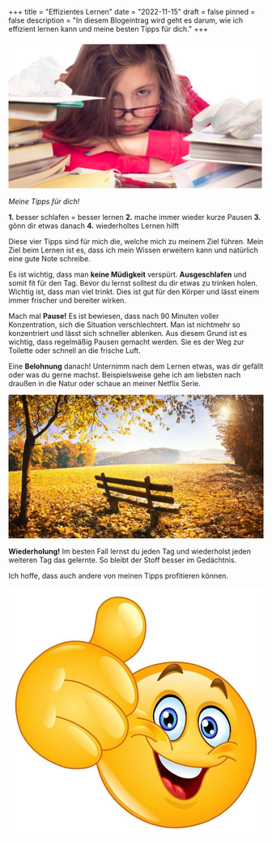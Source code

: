 +++
title = "Effizientes Lernen"
date = "2022-11-15"
draft = false
pinned = false
description = "In diesem Blogeintrag wird geht es darum, wie ich effizient lernen kann und meine besten Tipps für dich."
+++


![](screenshot-2022-11-15-135346.png)

*Meine Tipps für dich!*

**1﻿.** besser schlafen = besser lernen **2.** mache immer wieder kurze Pausen **3.** gönn dir etwas danach **4.** wiederholtes Lernen hilft

Diese vier Tipps sind für mich die, welche mich zu meinem Ziel führen. Mein Ziel beim Lernen ist es, dass ich mein Wissen erweitern kann und natürlich eine gute Note schreibe.

E﻿s ist wichtig, dass man **keine Müdigkeit** verspürt. **Ausgeschlafen** und somit fit für den Tag. Bevor du lernst solltest du dir etwas zu trinken holen. Wichtig ist, dass man viel trinkt. Dies ist gut für den Körper und lässt einem immer frischer und bereiter wirken.  

Mach mal **Pause!** Es ist bewiesen, dass nach 90 Minuten voller Konzentration, sich die Situation verschlechtert. Man ist nichtmehr so konzentriert und lässt sich schneller ablenken. Aus diesem Grund ist es wichtig, dass regelmäßig Pausen gemacht werden. Sie es der Weg zur Toilette oder schnell an die frische Luft.

Eine **Belohnung** danach! Unternimm nach dem Lernen etwas, was dir gefällt oder was du gerne machst. Beispielsweise gehe ich am liebsten nach draußen in die Natur oder schaue an meiner Netflix Serie. 

![](naturverbundenheit-lernen-860x484.jpg)

**Wiederholung!** Im besten Fall lernst du jeden Tag und wiederholst jeden weiteren Tag das gelernte. So bleibt der Stoff besser im Gedächtnis. 

Ich hoffe, dass auch andere von meinen Tipps profitieren können.

![](70c476d84935edc8c75d5c2685ad1cf1.jpg)